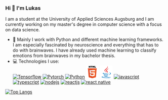 ### Hi 👋 I'm Lukas

I am a student at the University of Applied Sciences Augsburg and I am currently working on my master's degree in computer science with a focus on data science.

- 🔭 Mainly I work with Python and different machine learning frameworks. I am especially fascinated by neuroscience and everything that has to do with brainwaves. I have already used machine learning to classify emotions from brainwaves in my bachelor thesis.
- 💻 Technologies I use:
<br /><a href="https://www.tensorflow.org/" target="_blank"><img src="https://upload.wikimedia.org/wikipedia/commons/2/2d/Tensorflow_logo.svg" alt="Tensorflow" width="40" height="40"/></a> <a href="https://www.pytorch.org/" target="_blank"><img src="https://pytorch.org/assets/images/pytorch-logo.png" alt="Pytorch" width="40" height="40"/></a> <a href="https://www.python.org/"><img src="https://upload.wikimedia.org/wikipedia/commons/c/c3/Python-logo-notext.svg" alt="Python" width="40" height="40"/></a> <a href="https://www.w3.org/html/" target="_blank"><img src="https://raw.githubusercontent.com/devicons/devicon/master/icons/html5/html5-original-wordmark.svg" alt="html5" width="40" height="40"/></a> <a href="https://www.java.com" target="_blank"><img src="https://raw.githubusercontent.com/devicons/devicon/master/icons/java/java-original.svg" alt="java" width="40" height="40"/></a> <a href="https://www.javascript.com/" target="_blank"><img src="https://cdn.jsdelivr.net/npm/programming-languages-logos/src/javascript/javascript.png" alt="javascript" width="40" height="40"/></a> <a href="https://www.typescriptlang.org/" target="_blank"> <img src="https://github.com/remojansen/logo.ts/blob/master/ts.png" alt="typescript" width="40" height="40"/></a> <a href="https://nodejs.org/" target="_blank"> <img src="https://camo.githubusercontent.com/720ed473d178f9380291709d2223860ade4f3c7bc368e3fea1ad057b8dc9c6f5/68747470733a2f2f6e6f64656a732e6f72672f7374617469632f696d616765732f6c6f676f2d6c696768742e737667" alt="nodejs" width="40" height="40"/></a> <a href="https://reactjs.org/" target="_blank"><img src="https://raw.githubusercontent.com/jalbertsr/logo-badge-images/master/img/react_logo.png" alt="reactjs" width="40" height="40"/></a> <a href="https://reactnative.dev/" target="_blank"><img src="https://www.pngkit.com/png/full/222-2224799_react-native-development-react-native-logo-png.png" alt="react native" width="70" height="40"/></a> 

[![Top Langs](https://github-readme-stats.vercel.app/api/top-langs?username=Mozartuss&show_icons=true&langs_count=8&theme=tokyonight&locale=en&layout=compact)]()

<!--
**Mozartuss/Mozartuss** is a ✨ _special_ ✨ repository because its `README.md` (this file) appears on your GitHub profile.

Here are some ideas to get you started:

- 🔭 I’m currently working on ...
- 🌱 I’m currently learning ...
- 👯 I’m looking to collaborate on ...
- 🤔 I’m looking for help with ...
- 💬 Ask me about ...
- 📫 How to reach me: ...
- 😄 Pronouns: ...
- ⚡ Fun fact: ...
-->
